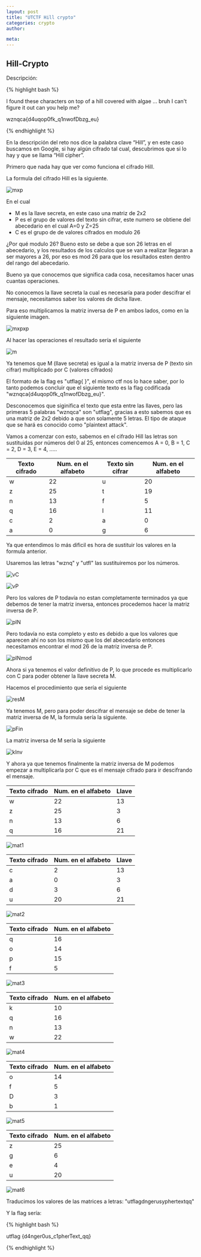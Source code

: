 ```yaml
---
layout: post
title: "UTCTF Hill crypto"
categories: crypto
author:

meta: 
---
```


## Hill-Crypto

Descripción:

{% highlight bash %}

I found these characters on top of a hill covered with algae ... bruh I can't figure it out can you help  me?  

wznqca{d4uqop0fk_q1nwofDbzg_eu}

{% endhighlight %}

En la descripción del reto nos dice la palabra clave “Hill”, y en este caso buscamos en Google, si hay algún cifrado tal cual, descubrimos que si lo hay y que se llama “Hill cipher”.

Primero que nada hay que ver como funciona el cifrado Hill.

La formula del cifrado Hill es la siguiente.


![mxp][mxp]

En el cual

- M es la llave secreta, en este caso una matriz de 2x2
- P es el grupo de valores del texto sin cifrar, este numero se obtiene del abecedario en el cual A=0 y Z=25
- C es el grupo de de valores cifrados en modulo 26

¿Por qué modulo 26? Bueno esto se debe a que son 26 letras en el abecedario, y los resultados de los calculos que se van a realizar llegaran a ser mayores a 26, por eso es mod 26 para que los resultados esten dentro del rango del abecedario.

Bueno ya que conocemos que significa cada cosa, necesitamos hacer unas cuantas operaciones.

No conocemos la llave secreta la cual es necesaría para poder descifrar el mensaje, necesitamos saber los valores de dicha llave.

Para eso multiplicamos la matriz inversa de P en ambos lados, como en la siguiente imagen.

![mxpxp][mxpxp]

Al hacer las operaciones el resultado sería el siguiente

![m][m]

Ya tenemos que M (llave secreta) es igual a la matriz inversa de P (texto sin cifrar) multiplicado por C (valores cifrados)

El formato de la flag es "utflag{ }", el mismo ctf nos lo hace saber, por lo tanto podemos concluir que el siguiente texto es la flag codificada 
"wznqca{d4uqop0fk_q1nwofDbzg_eu}".

Desconocemos que siginifica el texto que esta entre las llaves, pero las primeras 5 palabras "wznqca" son "utflag", gracias a esto sabemos que es una matriz de 2x2 debido a que son solamente 5 letras. El tipo de ataque que se hará es conocido como "plaintext attack".

Vamos a comenzar con esto, sabemos en el cifrado Hill las letras son sustituidas por números del 0 al 25, entonces comencemos  A = 0, B = 1, C = 2, D = 3, E = 4, ..... 


Texto cifrado         | Num. en el alfabeto | Texto sin cifrar      | Num. en el alfabeto
--------------------- | --------------------- | --------------------- | ---------------------
w                     | 22                    | u                     | 20
z                     | 25                    | t                     | 19
n                     | 13                    | f                     | 5
q                     | 16                    | l                     | 11
c                     | 2                     | a                     | 0
a                     | 0                     | g                     | 6


Ya que entendimos lo más dificil es hora de sustituir los valores en la formula anterior.

Usaremos las letras "wznq" y "utfl" las sustituiremos por los números.

![vC][vC]

![vP][vP]

Pero los valores de P todavía no estan completamente terminados ya que debemos de tener la matriz inversa, entonces procedemos hacer la matriz inversa de P.


![pIN][pIN]

Pero todavía no esta completo y esto es debido a que los valores que aparecen ahí no son los mismo que los del abecedario entonces necesitamos encontrar el mod 26 de la matriz inversa de P.

![pINmod][pINmod]

Ahora si ya tenemos el valor definitivo de P, lo que procede es multiplicarlo con C para poder obtener la llave secreta M.

Hacemos el procedimiento que sería el siguiente

![resM][resM]


Ya tenemos M, pero para poder descifrar el mensaje se debe de tener la matriz inversa de M, la formula sería la siguiente.

![pFin][pFin]

La matriz inversa de M sería la siguiente

![kInv][kInv]

Y ahora ya que tenemos finalmente la matriz inversa de M podemos empezar a multiplicarla por C que es el mensaje cifrado para ir descifrando el mensaje.

Texto cifrado         | Num. en el alfabeto    | Llave 
--------------------- | ---------------------  | ----------
w                     | 22                     | 13
z                     | 25                     | 3
n                     | 13                     | 6
q                     | 16                     | 21                    


![mat1][mat1]


Texto cifrado         | Num. en el alfabeto    | Llave 
--------------------- | ---------------------  | ----------
c                     | 2                      | 13
a                     | 0                      | 3
d                     | 3                      | 6
u                     | 20                     | 21


![mat2][mat2]


Texto cifrado         | Num. en el alfabeto     
--------------------- | ---------------------   
q                     | 16                      
o                     | 14                      
p                     | 15                      
f                     | 5                     


![mat3][mat3]


Texto cifrado         | Num. en el alfabeto     
--------------------- | ---------------------   
k                     | 10                      
q                     | 16                      
n                     | 13                      
w                     | 22       


![mat4][mat4]


Texto cifrado         | Num. en el alfabeto     
--------------------- | ---------------------   
o                     | 14                      
f                     | 5                      
D                     | 3                      
b                     | 1                     


![mat5][mat5]


Texto cifrado         | Num. en el alfabeto     
--------------------- | ---------------------   
z                     | 25                      
g                     | 6                      
e                     | 4                      
u                     | 20                     


![mat6][mat6]


Traducimos los valores de las matrices a letras: "utflagdngerusyphertextqq"

Y la flag sería:

{% highlight bash %}

utflag {d4nger0us_c1pherText_qq}

{% endhighlight %}

[mxp]:{{site.baseurl}}/images/utctf/mxp.png
[mxpxp]:{{site.baseurl}}/images/utctf/mxpxp.png
[m]:{{site.baseurl}}/images/utctf/m.png
[vC]:{{site.baseurl}}/images/utctf/vC.png
[vP]:{{site.baseurl}}/images/utctf/vP.png
[pIN]:{{site.baseurl}}/images/utctf/pIN.png
[pINmod]:{{site.baseurl}}/images/utctf/pINmod.png
[resM]:{{site.baseurl}}/images/utctf/resM.png
[pFin]:{{site.baseurl}}/images/utctf/pFin.png
[kInv]:{{site.baseurl}}/images/utctf/kInv.png
[mat1]:{{site.baseurl}}/images/utctf/mat1.png
[mat2]:{{site.baseurl}}/images/utctf/mat2.png
[mat3]:{{site.baseurl}}/images/utctf/mat3.png
[mat4]:{{site.baseurl}}/images/utctf/mat4.png
[mat5]:{{site.baseurl}}/images/utctf/mat5.png
[mat6]:{{site.baseurl}}/images/utctf/mat6.png